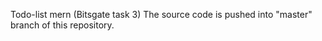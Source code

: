 Todo-list mern 
(Bitsgate task 3)
The source code is pushed into "master" branch of this repository.
